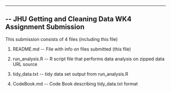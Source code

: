 ------------------------------------------------------------
-- JHU Getting and Cleaning Data WK4 Assignment Submission
------------------------------------------------------------

This submission consists of 4 files (including this file)

1) README.md         -- File with info on files submitted (this file)


2) run_analysis.R    -- R script file  that performs data analysis
                        on zipped data URL source
			
3) tidy_data.txt     -- tidy data set output from run_analysis.R
                        

4) CodeBook.md       -- Code Book describing tidy_data.txt format
                        

